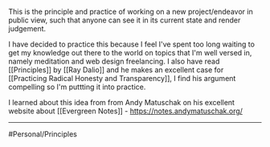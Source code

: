 This is the principle and practice of working on a new project/endeavor in public view, such that anyone can see it in its current state and render judgement. 

I have decided to practice this because I feel I've spent too long waiting to get my knowledge out there to the world on topics that I'm well versed in, namely meditation and web design freelancing. 
I also have read [[Principles]] by [[Ray Dalio]] and he makes an excellent case for [[Practicing Radical Honesty and Transparency]], I find his argument compelling so I'm puttting it into practice.

I learned about this idea from  from Andy Matuschak on his excellent website about [[Evergreen Notes]] -  https://notes.andymatuschak.org/

---
#Personal/Principles